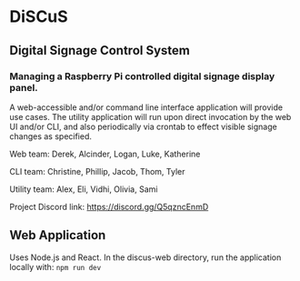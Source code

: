 # DiSCuS
## Digital Signage Control System
### Managing a Raspberry Pi controlled digital signage display panel.

A web-accessible and/or command line interface application will provide use cases. 
The utility application will run upon direct invocation by the web UI and/or CLI,
and also periodically via crontab to effect visible signage changes as specified.

Web team: Derek, Alcinder, Logan, Luke, Katherine

CLI team: Christine, Phillip, Jacob, Thom, Tyler

Utility team: Alex, Eli, Vidhi, Olivia, Sami

Project Discord link:
https://discord.gg/Q5qzncEnmD

## Web Application
Uses Node.js and React. In the discus-web directory, run the application locally with:
```npm run dev```
